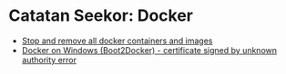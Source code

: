 # Catatan Seekor: Docker

* [Stop and remove all docker containers and images](https://blog.baudson.de/blog/stop-and-remove-all-docker-containers-and-images)
* [Docker on Windows \(Boot2Docker\) - certificate signed by unknown authority error](https://stackoverflow.com/questions/31205438/docker-on-windows-boot2docker-certificate-signed-by-unknown-authority-error)

